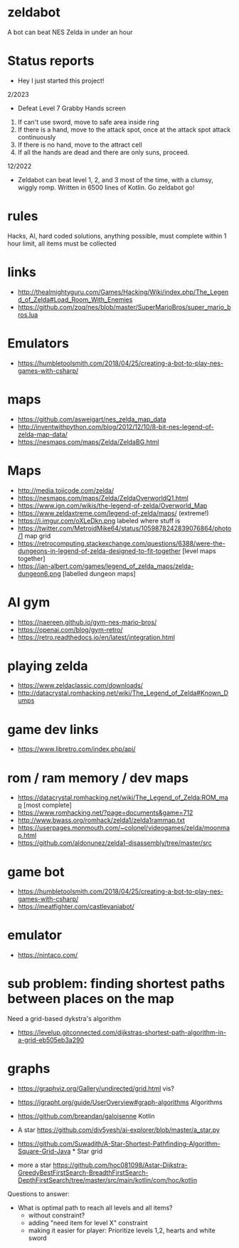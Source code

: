 # zeldabot
A bot can beat NES Zelda in under an hour

# Status reports
- Hey I just started this project!

2/2023
- Defeat Level 7 Grabby Hands screen
1. If can't use sword, move to safe area inside ring
2. If there is a hand, move to the attack spot, once at the attack spot attack continuously
3. If there is no hand, move to the attract cell
4. If all the hands are dead and there are only suns, proceed.

12/2022
- Zeldabot can beat level 1, 2, and 3 most of the time, with a clumsy, wiggly romp. Written in 6500 lines of Kotlin. Go zeldabot go!

# rules
Hacks, AI, hard coded solutions, anything possible, must complete within 1 hour limit, all items must be collected

# links
* http://thealmightyguru.com/Games/Hacking/Wiki/index.php/The_Legend_of_Zelda#Load_Room_With_Enemies
* https://github.com/zoq/nes/blob/master/SuperMarioBros/super_mario_bros.lua

# Emulators
* https://humbletoolsmith.com/2018/04/25/creating-a-bot-to-play-nes-games-with-csharp/

# maps
* https://github.com/asweigart/nes_zelda_map_data
* http://inventwithpython.com/blog/2012/12/10/8-bit-nes-legend-of-zelda-map-data/
* https://nesmaps.com/maps/Zelda/ZeldaBG.html

# Maps
* http://media.tojicode.com/zelda/
* https://nesmaps.com/maps/Zelda/ZeldaOverworldQ1.html
* https://www.ign.com/wikis/the-legend-of-zelda/Overworld_Map
* https://www.zeldaxtreme.com/legend-of-zelda/maps/ (extreme!)
* https://i.imgur.com/oXLeDkn.png labeled where stuff is
* https://twitter.com/MetroidMike64/status/1059878242839076864/photo/1 map grid
* https://retrocomputing.stackexchange.com/questions/6388/were-the-dungeons-in-legend-of-zelda-designed-to-fit-together [level maps together]
* https://ian-albert.com/games/legend_of_zelda_maps/zelda-dungeon6.png [labelled dungeon maps]

# AI gym
* https://naereen.github.io/gym-nes-mario-bros/
* https://openai.com/blog/gym-retro/
* https://retro.readthedocs.io/en/latest/integration.html

# playing zelda
* https://www.zeldaclassic.com/downloads/
* http://datacrystal.romhacking.net/wiki/The_Legend_of_Zelda#Known_Dumps

# game dev links
* https://www.libretro.com/index.php/api/

# rom / ram memory / dev maps
* https://datacrystal.romhacking.net/wiki/The_Legend_of_Zelda:ROM_map [most complete]
* https://www.romhacking.net/?page=documents&game=712
* http://www.bwass.org/romhack/zelda1/zelda1rammap.txt
* https://userpages.monmouth.com/~colonel/videogames/zelda/moonmap.html
* https://github.com/aldonunez/zelda1-disassembly/tree/master/src

# game bot
* https://humbletoolsmith.com/2018/04/25/creating-a-bot-to-play-nes-games-with-csharp/
* https://meatfighter.com/castlevaniabot/

# emulator
* https://nintaco.com/

# sub problem: finding shortest paths between places on the map
Need a grid-based dykstra's algorithm
* https://levelup.gitconnected.com/dijkstras-shortest-path-algorithm-in-a-grid-eb505eb3a290

# graphs
* https://graphviz.org/Gallery/undirected/grid.html vis?
* https://jgrapht.org/guide/UserOverview#graph-algorithms Algorithms
* https://github.com/breandan/galoisenne Kotlin
* A star https://github.com/div5yesh/ai-explorer/blob/master/a_star.py
* https://github.com/Suwadith/A-Star-Shortest-Pathfinding-Algorithm-Square-Grid-Java * Star grid

* more a star
https://github.com/hoc081098/Astar-Dijkstra-GreedyBestFirstSearch-BreadthFirstSearch-DepthFirstSearch/tree/master/src/main/kotlin/com/hoc/kotlin

Questions to answer:
* What is optimal path to reach all levels and all items?
  * without constraint?
  * adding "need item for level X" constraint
  * making it easier for player: Prioritize levels 1,2, hearts and white sword
